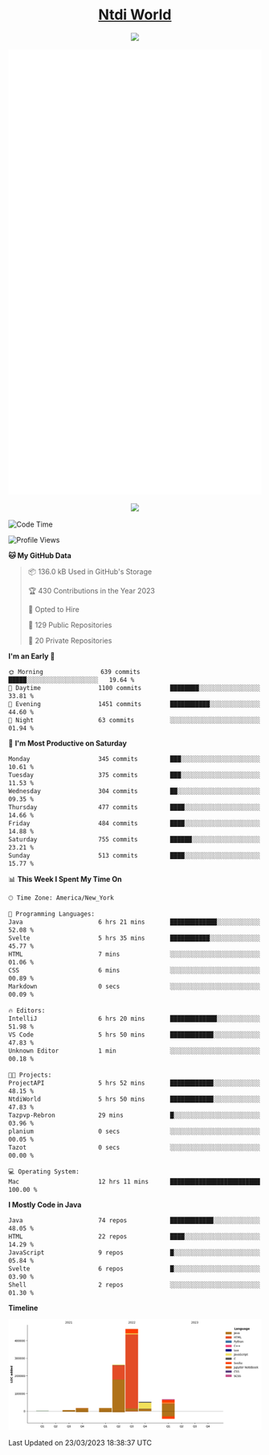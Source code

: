<h1 align="center"><a href="https://www.ntdi.world">Ntdi World</a></h1>
<p align="center">
  <a href="https://github.com/n-tdi"><img src="https://readme-typing-svg.herokuapp.com?lines=FullStack+Developer;Web+Developer;Open-Source+Enthusiast;Java+Developer;Spigot-API%20Developer;&center=true&width=500&height=50"></a>
</p>

<div align="center">
  <img src="/github-metrics.svg"></img>
  
  <img src="https://komarev.com/ghpvc/?username=n-tdi&color=green"></img>
</div>

<!-- May use later.. idk -->
<!-- <a href="http://www.github.com/n-tdi"><img src="https://github-readme-stats.vercel.app/api?username=n-tdi&show_icons=true&hide=&count_private=true&title_color=0891b2&text_color=ffffff&icon_color=0891b2&bg_color=1c1917&hide_border=true&show_icons=true" alt="n-tdi's GitHub stats" /></a> -->

<!--START_SECTION:waka-->
![Code Time](http://img.shields.io/badge/Code%20Time-222%20hrs%2053%20mins-blue)

![Profile Views](http://img.shields.io/badge/Profile%20Views-20-blue)

**🐱 My GitHub Data** 

> 📦 136.0 kB Used in GitHub's Storage 
 > 
> 🏆 430 Contributions in the Year 2023
 > 
> 💼 Opted to Hire
 > 
> 📜 129 Public Repositories 
 > 
> 🔑 20 Private Repositories 
 > 
**I'm an Early 🐤** 

```text
🌞 Morning                639 commits         █████░░░░░░░░░░░░░░░░░░░░   19.64 % 
🌆 Daytime                1100 commits        ████████░░░░░░░░░░░░░░░░░   33.81 % 
🌃 Evening                1451 commits        ███████████░░░░░░░░░░░░░░   44.60 % 
🌙 Night                  63 commits          ░░░░░░░░░░░░░░░░░░░░░░░░░   01.94 % 
```
📅 **I'm Most Productive on Saturday** 

```text
Monday                   345 commits         ███░░░░░░░░░░░░░░░░░░░░░░   10.61 % 
Tuesday                  375 commits         ███░░░░░░░░░░░░░░░░░░░░░░   11.53 % 
Wednesday                304 commits         ██░░░░░░░░░░░░░░░░░░░░░░░   09.35 % 
Thursday                 477 commits         ████░░░░░░░░░░░░░░░░░░░░░   14.66 % 
Friday                   484 commits         ████░░░░░░░░░░░░░░░░░░░░░   14.88 % 
Saturday                 755 commits         ██████░░░░░░░░░░░░░░░░░░░   23.21 % 
Sunday                   513 commits         ████░░░░░░░░░░░░░░░░░░░░░   15.77 % 
```


📊 **This Week I Spent My Time On** 

```text
🕑︎ Time Zone: America/New_York

💬 Programming Languages: 
Java                     6 hrs 21 mins       █████████████░░░░░░░░░░░░   52.08 % 
Svelte                   5 hrs 35 mins       ███████████░░░░░░░░░░░░░░   45.77 % 
HTML                     7 mins              ░░░░░░░░░░░░░░░░░░░░░░░░░   01.06 % 
CSS                      6 mins              ░░░░░░░░░░░░░░░░░░░░░░░░░   00.89 % 
Markdown                 0 secs              ░░░░░░░░░░░░░░░░░░░░░░░░░   00.09 % 

🔥 Editors: 
IntelliJ                 6 hrs 20 mins       █████████████░░░░░░░░░░░░   51.98 % 
VS Code                  5 hrs 50 mins       ████████████░░░░░░░░░░░░░   47.83 % 
Unknown Editor           1 min               ░░░░░░░░░░░░░░░░░░░░░░░░░   00.18 % 

🐱‍💻 Projects: 
ProjectAPI               5 hrs 52 mins       ████████████░░░░░░░░░░░░░   48.15 % 
NtdiWorld                5 hrs 50 mins       ████████████░░░░░░░░░░░░░   47.83 % 
Tazpvp-Rebron            29 mins             █░░░░░░░░░░░░░░░░░░░░░░░░   03.96 % 
planium                  0 secs              ░░░░░░░░░░░░░░░░░░░░░░░░░   00.05 % 
Tazot                    0 secs              ░░░░░░░░░░░░░░░░░░░░░░░░░   00.00 % 

💻 Operating System: 
Mac                      12 hrs 11 mins      █████████████████████████   100.00 % 
```

**I Mostly Code in Java** 

```text
Java                     74 repos            ████████████░░░░░░░░░░░░░   48.05 % 
HTML                     22 repos            ████░░░░░░░░░░░░░░░░░░░░░   14.29 % 
JavaScript               9 repos             █░░░░░░░░░░░░░░░░░░░░░░░░   05.84 % 
Svelte                   6 repos             █░░░░░░░░░░░░░░░░░░░░░░░░   03.90 % 
Shell                    2 repos             ░░░░░░░░░░░░░░░░░░░░░░░░░   01.30 % 
```



**Timeline**

![Lines of Code chart](https://raw.githubusercontent.com/n-tdi/n-tdi/main/assets/bar_graph.png)


 Last Updated on 23/03/2023 18:38:37 UTC
<!--END_SECTION:waka-->
